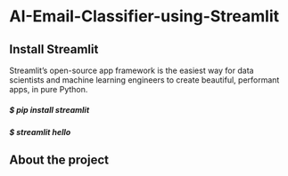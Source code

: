 # AI-Email-Classifier-using-Streamlit

## Install Streamlit
Streamlit’s open-source app framework is the easiest way for data scientists and machine learning engineers to create beautiful, performant apps, in pure Python.

##### $ pip install streamlit
##### $ streamlit hello

## About the project
